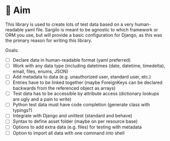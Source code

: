 🙏 Aim
======

This library is used to create lots of test data based on a very human-readable yaml file. Sargilo is meant to be agnostic to which framework or ORM you use, but will provide a basic configuration for Django, as this was the primary reason for writing this library.

Goals:
- [ ] Declare data in human-readable format (yaml preferred)
- [ ] Work with any data type (including datetimes (date, datetime, timedelta), email, files, enums, JSON)
- [ ] Add metadata to data (e.g. unauthorized user, standard user, etc.)
- [ ] Entries have to be linked together (maybe ForeignKeys can be declared backwards from the referenced object as arrays)
- [ ] Test data has to be accessible by attribute access (dictionary lookups are ugly and a pain to write)
- [ ] Python test data must have code completion (generate class with typings?)
- [ ] Integrate with Django and unittest (standard and behave)
- [ ] Syntax to define asset folder (maybe on per resource base)
- [ ] Options to add extra data (e.g. files) for testing with metadata
- [ ] Option to import all data with one command into shell